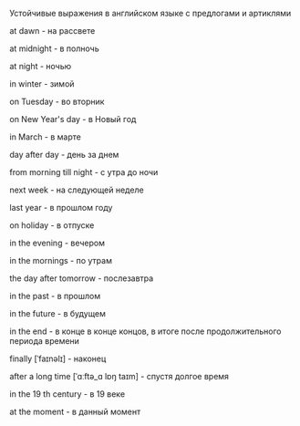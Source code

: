 Устойчивые выражения в английском языке c предлогами и артиклями

at dawn - на рассвете

at midnight - в полночь

at night - ночью

in winter - зимой

on Tuesday - во вторник

оn New Year's day - в Новый год

in March - в марте

day after day - день за днем

from morning till night - с утра до ночи

next week - на следующей неделе

last year - в прошлом году

on holiday - в отпуске

in the evening - вечером

in the mornings - по утрам

the day after tomorrow - послезавтра

in the past - в прошлом

in the future - в будущем

in the end - в конце в конце концов, в итоге после продолжительного периода времени

finally [ˈfaɪnəlɪ] - наконец

after a long time [ˈɑːftə_ɑ lɒŋ taɪm] - спустя долгое время

in the 19 th century - в 19 веке

at the moment - в данный момент
